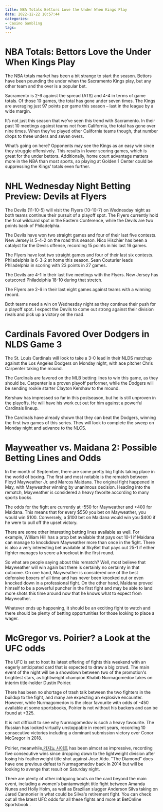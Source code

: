 ```yaml
---
title: NBA Totals Bettors Love the Under When Kings Play
date: 2022-12-22 10:57:44
categories:
- Casino Gambling
tags:
---
```



#  NBA Totals: Bettors Love the Under When Kings Play

The NBA totals market has been a bit strange to start the season. Bettors have been pounding the under when the Sacramento Kings play, but any other team and the over is a popular bet.

Sacramento is 2-6 against the spread (ATS) and 4-4 in terms of game totals. Of those 10 games, the total has gone under seven times. The Kings are averaging just 97 points per game this season – last in the league by a wide margin.

It’s not just this season that we’ve seen this trend with Sacramento. In their past 10 meetings against teams not from California, the total has gone over nine times. When they’ve played other California teams though, that number drops to three unders and seven overs.

What’s going on here? Opponents may see the Kings as an easy win since they struggle offensively. This results in lower scoring games, which is great for the under bettors. Additionally, home court advantage matters more in the NBA than most sports, so playing at Golden 1 Center could be suppressing the Kings’ totals even further.

#  NHL Wednesday Night Betting Preview: Devils at Flyers

The Devils (11-10-5) will visit the Flyers (10-10-7) on Wednesday night as both teams continue their pursuit of a playoff spot. The Flyers currently hold the final wildcard spot in the Eastern Conference, while the Devils are two points back of Philadelphia.

The Devils have won two straight games and four of their last five contests. New Jersey is 5-4-2 on the road this season. Nico Hischier has been a catalyst for the Devils offense, recording 15 points in his last 16 games.

The Flyers have lost two straight games and four of their last six contests. Philadelphia is 6-3-2 at home this season. Sean Couturier leads Philadelphia in scoring with 23 points in 27 games.

The Devils are 4-1 in their last five meetings with the Flyers. New Jersey has outscored Philadelphia 18-10 during that stretch.

The Flyers are 2-6 in their last eight games against teams with a winning record.

Both teams need a win on Wednesday night as they continue their push for a playoff spot. I expect the Devils to come out strong against their division rivals and pick up a victory on the road.

#  Cardinals Favored Over Dodgers in NLDS Game 3

The St. Louis Cardinals will look to take a 3-0 lead in their NLDS matchup against the Los Angeles Dodgers on Monday night, with ace pitcher Chris Carpenter taking the mound.

The Cardinals are favored on the MLB betting lines to win this game, as they should be. Carpenter is a proven playoff performer, while the Dodgers will be sending rookie starter Clayton Kershaw to the mound.

Kershaw has impressed so far in this postseason, but he is still unproven in the playoffs. He will have his work cut out for him against a powerful Cardinals lineup.

The Cardinals have already shown that they can beat the Dodgers, winning the first two games of this series. They will look to complete the sweep on Monday night and advance to the NLCS.

#  Mayweather vs. Maidana 2: Possible Betting Lines and Odds

In the month of September, there are some pretty big fights taking place in the world of boxing. The first and most notable is the rematch between Floyd Mayweather Jr. and Marcos Maidana. The original fight happened in May, with Mayweather winning by unanimous decision. Heading into the rematch, Mayweather is considered a heavy favorite according to many sports books.

The odds for the fight are currently at -550 for Mayweather and +400 for Maidana. This means that for every $550 you bet on Mayweather, you would win $100. Conversely, a $100 bet on Maidana would win you $400 if he were to pull off the upset victory.

There are some other interesting betting lines available as well. For example, William Hill has a prop bet available that pays out 10-1 if Maidana can manage to knockdown Mayweather more than once in the fight. There is also a very interesting bet available at SkyBet that pays out 25-1 if either fighter manages to score a knockout in the first round.

So what are people saying about this rematch? Well, most believe that Mayweather will win again but there is certainly no certainty in that outcome. On one hand, Mayweather is considered one of the best defensive boxers of all time and has never been knocked out or even knocked down in a professional fight. On the other hand, Maidana proved himself to be a powerful puncher in the first fight and may be able to land more shots this time around now that he knows what to expect from Mayweather.

Whatever ends up happening, it should be an exciting fight to watch and there should be plenty of betting opportunities for those looking to place a wager.

#  McGregor vs. Poirier? a Look at the UFC odds

The UFC is set to host its latest offering of fights this weekend with an eagerly anticipated card that is expected to draw a big crowd. The main event of the night will be a showdown between two of the promotion's brightest stars, as lightweight champion Khabib Nurmagomedov takes on interim title-holder Dustin Poirier.

There has been no shortage of trash talk between the two fighters in the buildup to the fight, and many are expecting an explosive encounter. However, while Nurmagomedov is the clear favourite with odds of -450 available at some sportsbooks, Poirier is not without his backers and can be found at +325.

It is not difficult to see why Nurmagomedov is such a heavy favourite. The Russian has looked virtually unstoppable in recent years, recording 10 consecutive victories including a dominant submission victory over Conor McGregor in 2018.

Poirier, meanwhile,[카지노 사이트](https://choegocasino.com/) has been almost as impressive, recording five consecutive wins since dropping down to the lightweight division after losing his featherweight title shot against Jose Aldo. "The Diamond" does have one previous defeat to Nurmagomedov back in 2014 but will be looking to avenge that result on Saturday night.

There are plenty of other intriguing bouts on the card beyond the main event, including a women's bantamweight title fight between Amanda Nunes and Holly Holm, as well as Brazilian slugger Anderson Silva taking on Jared Cannonier in what could be Silva's retirement fight. You can check out all the latest UFC odds for all these fights and more at BetOnline Sportsbook .